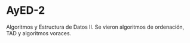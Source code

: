# AyED-2
Algoritmos y Estructura de Datos II.
Se vieron algoritmos de ordenación, TAD y algoritmos voraces.
